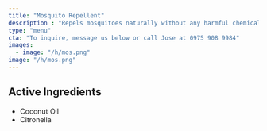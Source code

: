 ```yaml
---
title: "Mosquito Repellent"
description : "Repels mosquitoes naturally without any harmful chemicals. It uses citronella in coconut oil in order to drive away small insects without the bad smell of insecticides. It's perfect for the outdoors and safe for sensitive skin."
type: "menu"
cta: "To inquire, message us below or call Jose at 0975 908 9984"
images:
  - image: "/h/mos.png"
image: "/h/mos.png"
---
```



## Active Ingredients

- Coconut Oil
- Citronella
